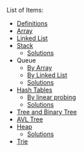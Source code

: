 List of Items:
- [Definitions](./definitions.md)
- [Array](./array.md)
- [Linked List](./linked-list.md)
- [Stack](./stack.md)
  - [Solutions](./stack-solutions.md)
- Queue
  - [By Array](queue-by-array.md)
  - [By Linked List](queue-by-linked.md) 
  - [Solutions](./queue-solutions.md)
- [Hash Tables](./hash-table.md)
  - [By linear probing](./hash-table-linear-probing.md)
  - [Solutions](./hash-table-solutions.md)
- [Tree and Binary Tree](./binary-tree.md)
- [AVL Tree](./avl-tree.md)
- [Heap](./heap.md)
  - [Solutions](./heap-solutions.md)
- [Trie](./trie.md)
